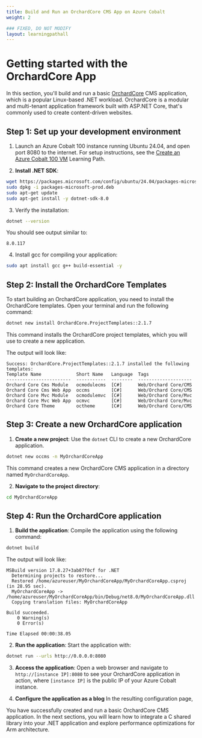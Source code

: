 ```yaml
---
title: Build and Run an OrchardCore CMS App on Azure Cobalt
weight: 2

### FIXED, DO NOT MODIFY
layout: learningpathall
---
```


# Getting started with the OrchardCore App 

In this section, you'll build and run a basic [OrchardCore](https://github.com/OrchardCMS/OrchardCore) CMS application, which is a popular Linux-based .NET workload. OrchardCore is a modular and multi-tenant application framework built with ASP.NET Core, that's commonly used to create content-driven websites.

## Step 1: Set up your development environment

1. Launch an Azure Cobalt 100 instance running Ubuntu 24.04, and open port 8080 to the internet. For setup instructions, see the [Create an Azure Cobalt 100 VM](../../cobalt) Learning Path.

2. **Install .NET SDK**:

```bash
wget https://packages.microsoft.com/config/ubuntu/24.04/packages-microsoft-prod.deb
sudo dpkg -i packages-microsoft-prod.deb
sudo apt-get update
sudo apt-get install -y dotnet-sdk-8.0
```

3. Verify the installation:

```bash
dotnet --version
```

You should see output similar to:

```output
8.0.117
```

4. Install gcc for compiling your application:

```bash
sudo apt install gcc g++ build-essential -y
```

## Step 2: Install the OrchardCore Templates

To start building an OrchardCore application, you need to install the OrchardCore templates. Open your terminal and run the following command:

```bash
dotnet new install OrchardCore.ProjectTemplates::2.1.7
```

This command installs the OrchardCore project templates, which you will use to create a new application.

The output will look like:

```output
Success: OrchardCore.ProjectTemplates::2.1.7 installed the following templates:
Template Name             Short Name   Language  Tags
------------------------  -----------  --------  --------------------
Orchard Core Cms Module   ocmodulecms  [C#]      Web/Orchard Core/CMS
Orchard Core Cms Web App  occms        [C#]      Web/Orchard Core/CMS
Orchard Core Mvc Module   ocmodulemvc  [C#]      Web/Orchard Core/Mvc
Orchard Core Mvc Web App  ocmvc        [C#]      Web/Orchard Core/Mvc
Orchard Core Theme        octheme      [C#]      Web/Orchard Core/CMS
```

## Step 3: Create a new OrchardCore application

1. **Create a new project**: Use the `dotnet` CLI to create a new OrchardCore application.

```bash
dotnet new occms -n MyOrchardCoreApp
```

   This command creates a new OrchardCore CMS application in a directory named `MyOrchardCoreApp`.

2. **Navigate to the project directory**:

```bash
cd MyOrchardCoreApp
```

## Step 4: Run the OrchardCore application

1. **Build the application**: Compile the application using the following command:

```bash
dotnet build
```

The output will look like:

```output
MSBuild version 17.8.27+3ab07f0cf for .NET
  Determining projects to restore...
  Restored /home/azureuser/MyOrchardCoreApp/MyOrchardCoreApp.csproj (in 28.95 sec).
  MyOrchardCoreApp -> /home/azureuser/MyOrchardCoreApp/bin/Debug/net8.0/MyOrchardCoreApp.dll
  Copying translation files: MyOrchardCoreApp

Build succeeded.
    0 Warning(s)
    0 Error(s)

Time Elapsed 00:00:38.05
```
2. **Run the application**: Start the application with:

```bash
dotnet run --urls http://0.0.0.0:8080
```

3. **Access the application**: Open a web browser and navigate to `http://[instance IP]:8080` to see your OrchardCore application in action, where `[instance IP]` is the public IP of your Azure Cobalt instance.

4. **Configure the application as a blog** In the resulting configuration page, 

You have successfully created and run a basic OrchardCore CMS application. In the next sections, you will learn how to integrate a C shared library into your .NET application and explore performance optimizations for Arm architecture.
